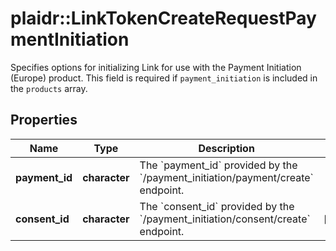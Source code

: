 # plaidr::LinkTokenCreateRequestPaymentInitiation

Specifies options for initializing Link for use with the Payment Initiation (Europe) product. This field is required if `payment_initiation` is included in the `products` array.

## Properties
Name | Type | Description | Notes
------------ | ------------- | ------------- | -------------
**payment_id** | **character** | The &#x60;payment_id&#x60; provided by the &#x60;/payment_initiation/payment/create&#x60; endpoint. | 
**consent_id** | **character** | The &#x60;consent_id&#x60; provided by the &#x60;/payment_initiation/consent/create&#x60; endpoint. | [optional] 


